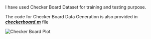 I have used Checker Board Dataset for training and testing purpose.

The code for Checker Board Data Generation is also provided in ***[checkerboard.m](checkerboard.m)*** file

![Checker Board Plot](https://i.imgur.com/59Pv0C1.jpg)
